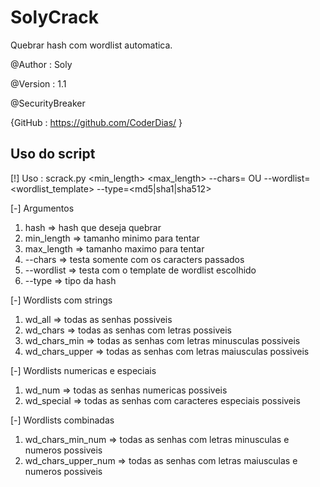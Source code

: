 # SolyCrack
Quebrar hash com wordlist automatica.

@Author : Soly

@Version : 1.1

@SecurityBreaker

{GitHub : https://github.com/CoderDias/ }


## Uso do script
[!] Uso : scrack.py <hash> <min_length> <max_length> --chars=<characters> OU --wordlist=<wordlist_template> --type=<md5|sha1|sha512>

[-] Argumentos
 1. hash => hash que deseja quebrar
 2. min_length => tamanho minimo para tentar
 3. max_length => tamanho maximo para tentar
 4. --chars => testa somente com os caracters passados
 5. --wordlist => testa com o template de wordlist escolhido
 6. --type => tipo da hash
 
 
[-] Wordlists com strings
 1. wd_all => todas as senhas possiveis
 2. wd_chars => todas as senhas com letras possiveis
 3. wd_chars_min => todas as senhas com letras minusculas possiveis
 4. wd_chars_upper => todas as senhas com letras maiusculas possiveis


[-] Wordlists numericas e especiais
 1. wd_num => todas as senhas numericas possiveis
 2. wd_special => todas as senhas com caracteres especiais possiveis


[-] Wordlists combinadas
 1. wd_chars_min_num => todas as senhas com letras minusculas e numeros possiveis
 2. wd_chars_upper_num => todas as senhas com letras maiusculas e numeros possiveis
